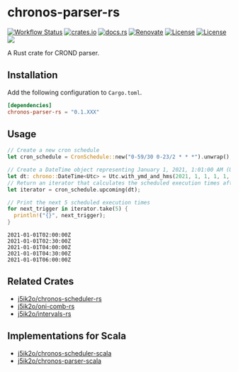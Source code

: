 # chronos-parser-rs

[![Workflow Status](https://github.com/j5ik2o/chronos-parser-rs/workflows/ci/badge.svg)](https://github.com/j5ik2o/chronos-parser-rs/actions?query=workflow%3A%22ci%22)
[![crates.io](https://img.shields.io/crates/v/chronos-parser-rs.svg)](https://crates.io/crates/chronos-parser-rs)
[![docs.rs](https://docs.rs/chronos-parser-rs/badge.svg)](https://docs.rs/chronos-parser-rs)
[![Renovate](https://img.shields.io/badge/renovate-enabled-brightgreen.svg)](https://renovatebot.com)
[![License](https://img.shields.io/badge/License-MIT-blue.svg)](https://opensource.org/licenses/MIT)
[![License](https://img.shields.io/badge/License-APACHE2.0-blue.svg)](https://opensource.org/licenses/apache-2-0)
[![](https://tokei.rs/b1/github/j5ik2o/chronos-parser-rs)](https://github.com/XAMPPRocky/tokei)

A Rust crate for CROND parser.

## Installation

Add the following configuration to `Cargo.toml`.

```toml
[dependencies]
chronos-parser-rs = "0.1.XXX"
```

## Usage

```rust
// Create a new cron schedule
let cron_schedule = CronSchedule::new("0-59/30 0-23/2 * * *").unwrap();

// Create a DateTime object representing January 1, 2021, 1:01:00 AM (UTC)
let dt: chrono::DateTime<Utc> = Utc.with_ymd_and_hms(2021, 1, 1, 1, 1, 0).unwrap();
// Return an iterator that calculates the scheduled execution times after this date and time
let iterator = cron_schedule.upcoming(dt);

// Print the next 5 scheduled execution times
for next_trigger in iterator.take(5) {
  println!("{}", next_trigger);
}
```

```stdout
2021-01-01T02:00:00Z
2021-01-01T02:30:00Z
2021-01-01T04:00:00Z
2021-01-01T04:30:00Z
2021-01-01T06:00:00Z
```

## Related Crates

- [j5ik2o/chronos-scheduler-rs](https://github.com/j5ik2o/chronos-scheduler-rs)
- [j5ik2o/oni-comb-rs](https://github.com/j5ik2o/oni-comb-rs)
- [j5ik2o/intervals-rs](https://github.com/j5ik2o/intervals-rs)

## Implementations for Scala

- [j5ik2o/chronos-scheduler-scala](https://github.com/j5ik2o/chronos-scheduler-scala)
- [j5ik2o/chronos-parser-scala](https://github.com/j5ik2o/chronos-parser-scala)
